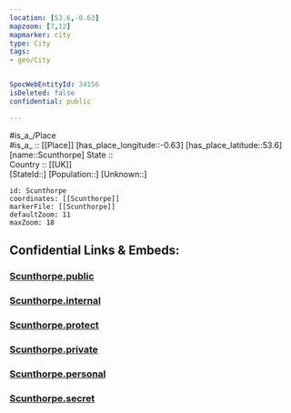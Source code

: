 ```yaml
---
location: [53.6,-0.63] 
mapzoom: [7,12] 
mapmarker: city 
type: City
tags:
- geo/City


SpocWebEntityId: 34156
isDeleted: false
confidential: public

---
```

#is_a_/Place  
#is_a_ :: [[Place]] 
[has_place_longitude::-0.63] 
[has_place_latitude::53.6] 
[name::Scunthorpe] 
State ::  
Country :: [[UK]]  
[StateId::] 
[Population::] 
[Unknown::] 


```leaflet
id: Scunthorpe
coordinates: [[Scunthorpe]] 
markerFile: [[Scunthorpe]] 
defaultZoom: 11 
maxZoom: 18
```


## Confidential Links & Embeds: 

### [Scunthorpe.public](/_public/\Earth\Continent\Europe\Europe~North\UK\England\Regions~England\Yorkshire_and_the_Humber\Lincolnshire~North\cities~NorthLincolnshireScunthorpe.public.md) 

### [Scunthorpe.internal](/_internal/\Earth\Continent\Europe\Europe~North\UK\England\Regions~England\Yorkshire_and_the_Humber\Lincolnshire~North\cities~NorthLincolnshireScunthorpe.internal.md) 

### [Scunthorpe.protect](/_protect/\Earth\Continent\Europe\Europe~North\UK\England\Regions~England\Yorkshire_and_the_Humber\Lincolnshire~North\cities~NorthLincolnshireScunthorpe.protect.md) 

### [Scunthorpe.private](/_private/\Earth\Continent\Europe\Europe~North\UK\England\Regions~England\Yorkshire_and_the_Humber\Lincolnshire~North\cities~NorthLincolnshireScunthorpe.private.md) 

### [Scunthorpe.personal](/_personal/\Earth\Continent\Europe\Europe~North\UK\England\Regions~England\Yorkshire_and_the_Humber\Lincolnshire~North\cities~NorthLincolnshireScunthorpe.personal.md) 

### [Scunthorpe.secret](/_secret/\Earth\Continent\Europe\Europe~North\UK\England\Regions~England\Yorkshire_and_the_Humber\Lincolnshire~North\cities~NorthLincolnshireScunthorpe.secret.md)

